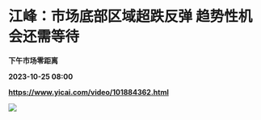 # 江峰：市场底部区域超跌反弹 趋势性机会还需等待
**下午市场零距离**

**2023-10-25 08:00**

**https://www.yicai.com/video/101884362.html**

![](http://imgcdn.yicai.com/vms-new/2023/10/ef02afaa-da33-434f-b85a-89a4f5fd942c_OVSI.jpg)